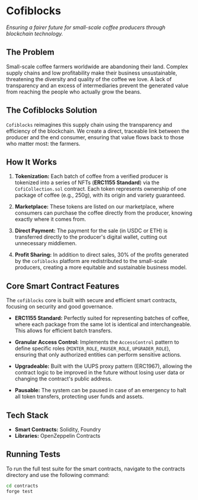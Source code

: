 # Cofiblocks

*Ensuring a fairer future for small-scale coffee producers through blockchain technology.*

## The Problem

Small-scale coffee farmers worldwide are abandoning their land. Complex supply chains and low profitability make their business unsustainable, threatening the diversity and quality of the coffee we love. A lack of transparency and an excess of intermediaries prevent the generated value from reaching the people who actually grow the beans.

## The Cofiblocks Solution

`Cofiblocks` reimagines this supply chain using the transparency and efficiency of the blockchain. We create a direct, traceable link between the producer and the end consumer, ensuring that value flows back to those who matter most: the farmers.

## How It Works

1.  **Tokenization:** Each batch of coffee from a verified producer is tokenized into a series of NFTs (**ERC1155 Standard**) via the `CofiCollection.sol` contract. Each token represents ownership of one package of coffee (e.g., 250g), with its origin and variety guaranteed.

2.  **Marketplace:** These tokens are listed on our marketplace, where consumers can purchase the coffee directly from the producer, knowing exactly where it comes from.

3.  **Direct Payment:** The payment for the sale (in USDC or ETH) is transferred directly to the producer's digital wallet, cutting out unnecessary middlemen.

4.  **Profit Sharing:** In addition to direct sales, 30% of the profits generated by the `cofiblocks` platform are redistributed to the small-scale producers, creating a more equitable and sustainable business model.

## Core Smart Contract Features

The `cofiblocks` core is built with secure and efficient smart contracts, focusing on security and good governance.

* **ERC1155 Standard:** Perfectly suited for representing batches of coffee, where each package from the same lot is identical and interchangeable. This allows for efficient batch transfers.

* **Granular Access Control:** Implements the `AccessControl` pattern to define specific roles (`MINTER_ROLE`, `PAUSER_ROLE`, `UPGRADER_ROLE`), ensuring that only authorized entities can perform sensitive actions.

* **Upgradeable:** Built with the UUPS proxy pattern (ERC1967), allowing the contract logic to be improved in the future without losing user data or changing the contract's public address.

* **Pausable:** The system can be paused in case of an emergency to halt all token transfers, protecting user funds and assets.

## Tech Stack

* **Smart Contracts:** Solidity, Foundry
* **Libraries:** OpenZeppelin Contracts
  

## Running Tests

To run the full test suite for the smart contracts, navigate to the contracts directory and use the following command:

```bash
cd contracts
forge test
```
